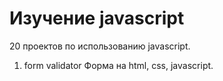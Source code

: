 # Изучение javascript

20 проектов по использованию javascript.

1. form validator
Форма на html, css, javascript. 